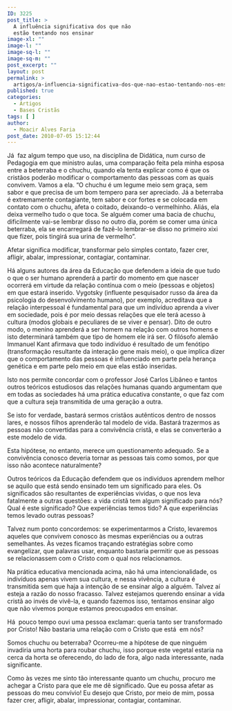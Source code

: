```yaml
---
ID: 3225
post_title: >
  A influência significativa dos que não
  estão tentando nos ensinar
image-xl: ""
image-l: ""
image-sq-l: ""
image-sq-m: ""
post_excerpt: ""
layout: post
permalink: >
  artigos/a-influencia-significativa-dos-que-nao-estao-tentando-nos-ensinar.html
published: true
categories:
  - Artigos
  - Bases Cristãs
tags: [ ]
author:
  - Moacir Alves Faria
post_date: 2010-07-05 15:12:44
---
```

Já  faz algum tempo que uso, na disciplina de Didática, num curso de Pedagogia em que ministro aulas, uma comparação feita pela minha esposa entre a beterraba e o chuchu, quando ela tenta explicar como é que os cristãos poderão modificar o comportamento das pessoas com as quais convivem. Vamos a ela. “O chuchu é um legume meio sem graça, sem sabor e que precisa de um bom tempero para ser apreciado. Já a beterraba é extremamente contagiante, tem sabor e cor fortes e se colocada em contato com o chuchu, afeta o coitado, deixando-o vermelhinho. Aliás, ela deixa vermelho tudo o que toca. Se alguém comer uma bacia de chuchu, dificilmente vai-se lembrar disso no outro dia, porém se comer uma única beterraba, ela se encarregará de fazê-lo lembrar-se disso no primeiro xixi que fizer, pois tingirá sua urina de vermelho”.

Afetar significa modificar, transformar pelo simples contato, fazer crer, afligir, abalar, impressionar, contagiar, contaminar.

Há alguns autores da área da Educação que defendem a ideia de que tudo o que o ser humano aprenderá a partir do momento em que nascer ocorrerá em virtude da relação contínua com o meio (pessoas e objetos) em que estará inserido. Vygotsky (influente pesquisador russo da área da psicologia do desenvolvimento humano), por exemplo, acreditava que a relação interpessoal é fundamental para que um indivíduo aprenda a viver em sociedade, pois é por meio dessas relações que ele terá acesso à cultura (modos globais e peculiares de se viver e pensar). Dito de outro modo, o menino aprenderá a ser homem na relação com outros homens e isto determinará também que tipo de homem ele irá ser. O filósofo alemão Immanuel Kant afirmava que todo indivíduo é resultado de um fenótipo (transformação resultante da interação gene mais meio), o que implica dizer que o comportamento das pessoas é influenciado em parte pela herança genética e em parte pelo meio em que elas estão inseridas.

Isto nos permite concordar com o professor José Carlos Libâneo e tantos outros teóricos estudiosos das relações humanas quando argumentam que em todas as sociedades há uma prática educativa constante, o que faz com que a cultura seja transmitida de uma geração a outra.

Se isto for verdade, bastará sermos cristãos autênticos dentro de nossos lares, e nossos filhos aprenderão tal modelo de vida. Bastará trazermos as pessoas não convertidas para a convivência cristã, e elas se converterão a este modelo de vida.

Esta hipótese, no entanto, merece um questionamento adequado. Se a convivência conosco deveria tornar as pessoas tais como somos, por que isso não acontece naturalmente?

Outros teóricos da Educação defendem que os indivíduos aprendem melhor se aquilo que está sendo ensinado tem um significado para eles. Os significados são resultantes de experiências vividas, o que nos leva fatalmente a outras questões: a vida cristã tem algum significado para nós? Qual é este significado? Que experiências temos tido? A que experiências temos levado outras pessoas?

Talvez num ponto concordemos: se experimentarmos a Cristo, levaremos aqueles que convivem conosco às mesmas experiências ou a outras semelhantes. Às vezes ficamos traçando estratégias sobre como evangelizar, que palavras usar, enquanto bastaria permitir que as pessoas se relacionassem com o Cristo com o qual nos relacionamos.

Na prática educativa mencionada acima, não há uma intencionalidade, os indivíduos apenas vivem sua cultura, e nessa vivência, a cultura é transmitida sem que haja a intenção de se ensinar algo a alguém. Talvez aí esteja a razão do nosso fracasso. Talvez estejamos querendo ensinar a vida cristã ao invés de vivê-la, e quando fazemos isso, tentamos ensinar algo que não vivemos porque estamos preocupados em ensinar.

Há  pouco tempo ouvi uma pessoa exclamar: queria tanto ser transformado por Cristo! Não bastaria uma relação com o Cristo que está  em nós?

Somos chuchu ou beterraba? Ocorreu-me a hipótese de que ninguém invadiria uma horta para roubar chuchu, isso porque este vegetal estaria na cerca da horta se oferecendo, do lado de fora, algo nada interessante, nada significante.

Como às vezes me sinto tão interessante quanto um chuchu, procuro me achegar a Cristo para que ele me dê significado. Que eu possa afetar as pessoas do meu convívio! Eu desejo que Cristo, por meio de mim, possa fazer crer, afligir, abalar, impressionar, contagiar, contaminar.
